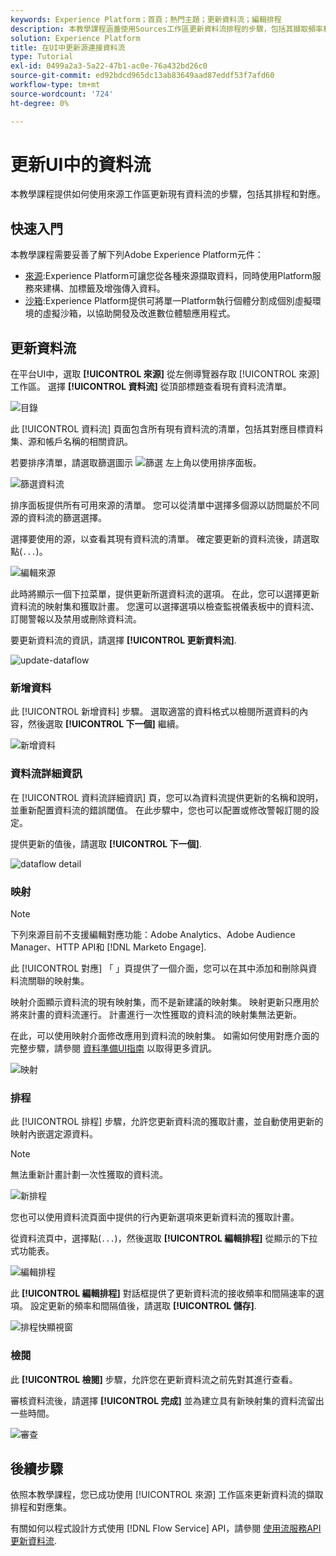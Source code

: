 ```yaml
---
keywords: Experience Platform；首頁；熱門主題；更新資料流；編輯排程
description: 本教學課程涵蓋使用Sources工作區更新資料流排程的步驟，包括其擷取頻率和間隔速率。
solution: Experience Platform
title: 在UI中更新源連接資料流
type: Tutorial
exl-id: 0499a2a3-5a22-47b1-ac0e-76a432bd26c0
source-git-commit: ed92bdcd965dc13ab83649aad87eddf53f7afd60
workflow-type: tm+mt
source-wordcount: '724'
ht-degree: 0%

---
```


# 更新UI中的資料流

本教學課程提供如何使用來源工作區更新現有資料流的步驟，包括其排程和對應。

## 快速入門

本教學課程需要妥善了解下列Adobe Experience Platform元件：

* [來源](../../home.md):Experience Platform可讓您從各種來源擷取資料，同時使用Platform服務來建構、加標籤及增強傳入資料。
* [沙箱](../../../sandboxes/home.md):Experience Platform提供可將單一Platform執行個體分割成個別虛擬環境的虛擬沙箱，以協助開發及改進數位體驗應用程式。

## 更新資料流

在平台UI中，選取 **[!UICONTROL 來源]** 從左側導覽器存取 [!UICONTROL 來源] 工作區。 選擇 **[!UICONTROL 資料流]** 從頂部標題查看現有資料流清單。

![目錄](../../images/tutorials/update-dataflows/catalog.png)

此 [!UICONTROL 資料流] 頁面包含所有現有資料流的清單，包括其對應目標資料集、源和帳戶名稱的相關資訊。

若要排序清單，請選取篩選圖示 ![篩選](../../images/tutorials/update/filter.png) 左上角以使用排序面板。

![篩選資料流](../../images/tutorials/update-dataflows/filter-dataflows.png)

排序面板提供所有可用來源的清單。 您可以從清單中選擇多個源以訪問屬於不同源的資料流的篩選選擇。

選擇要使用的源，以查看其現有資料流的清單。 確定要更新的資料流後，請選取點(`...`)。

![編輯來源](../../images/tutorials/update-dataflows/edit-source.png)

此時將顯示一個下拉菜單，提供更新所選資料流的選項。 在此，您可以選擇更新資料流的映射集和獲取計畫。 您還可以選擇選項以檢查監視儀表板中的資料流、訂閱警報以及禁用或刪除資料流。

要更新資料流的資訊，請選擇 **[!UICONTROL 更新資料流]**.

![update-dataflow](../../images/tutorials/update-dataflows/update-dataflow.png)

### 新增資料

此 [!UICONTROL 新增資料] 步驟。 選取適當的資料格式以檢閱所選資料的內容，然後選取 **[!UICONTROL 下一個]** 繼續。

![新增資料](../../images/tutorials/update-dataflows/add-data.png)

### 資料流詳細資訊

在 [!UICONTROL 資料流詳細資訊] 頁，您可以為資料流提供更新的名稱和說明，並重新配置資料流的錯誤閾值。 在此步驟中，您也可以配置或修改警報訂閱的設定。

提供更新的值後，請選取 **[!UICONTROL 下一個]**.

![dataflow detail](../../images/tutorials/update-dataflows/dataflow-detail.png)

### 映射

>[!NOTE]
>
>下列來源目前不支援編輯對應功能：Adobe Analytics、Adobe Audience Manager、HTTP API和 [!DNL Marketo Engage].

此 [!UICONTROL 對應] 「 」頁提供了一個介面，您可以在其中添加和刪除與資料流關聯的映射集。

映射介面顯示資料流的現有映射集，而不是新建議的映射集。 映射更新只應用於將來計畫的資料流運行。 計畫進行一次性獲取的資料流的映射集無法更新。

在此，可以使用映射介面修改應用到資料流的映射集。 如需如何使用對應介面的完整步驟，請參閱 [資料準備UI指南](../../../data-prep/ui/mapping.md) 以取得更多資訊。

![映射](../../images/tutorials/update-dataflows/mapping.png)

### 排程

此 [!UICONTROL 排程] 步驟，允許您更新資料流的獲取計畫，並自動使用更新的映射內嵌選定源資料。

>[!NOTE]
>
>無法重新計畫計劃一次性獲取的資料流。

![新排程](../../images/tutorials/update-dataflows/new-schedule.png)

您也可以使用資料流頁面中提供的行內更新選項來更新資料流的獲取計畫。

從資料流頁中，選擇點(`...`)，然後選取 **[!UICONTROL 編輯排程]** 從顯示的下拉式功能表。

![編輯排程](../../images/tutorials/update-dataflows/edit-schedule.png)

此 **[!UICONTROL 編輯排程]** 對話框提供了更新資料流的接收頻率和間隔速率的選項。 設定更新的頻率和間隔值後，請選取 **[!UICONTROL 儲存]**.

![排程快顯視窗](../../images/tutorials/update-dataflows/schedule-pop-up.png)

### 檢閱

此 **[!UICONTROL 檢閱]** 步驟，允許您在更新資料流之前先對其進行查看。

審核資料流後，請選擇 **[!UICONTROL 完成]** 並為建立具有新映射集的資料流留出一些時間。

![審查](../../images/tutorials/update-dataflows/review.png)

## 後續步驟

依照本教學課程，您已成功使用 [!UICONTROL 來源] 工作區來更新資料流的擷取排程和對應集。

有關如何以程式設計方式使用 [!DNL Flow Service] API，請參閱 [使用流服務API更新資料流](../../tutorials/api/update-dataflows.md).
